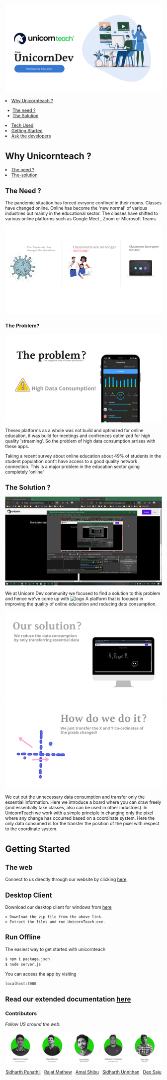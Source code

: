 <div align="center">
  
![Header](https://github.com/Unicorn-Dev-Community/unicornteach/blob/main/Assets/UnicornTeachHeader.png)

</div>

<li><a href="#Why Unicornteach ?">Why Unicornteach ?</a></li>
  <ul>
    <li><a href="#The-Need">The need ?</a></li> 
    <li><a href="#The-Solution">The Solution</a></li>
   </ul>
<li><a href="#Tech-Used:">Tech Used</a></li>   
<li><a href="#Getting-Started">Getting Started</a></li>
<li><a href="#About-us">Ask the developers</a></li>

# Why Unicornteach ?

<li><a href="#The-Need">The need ?</a></li>
<li><a href="#The-Solution">The-solution</a></li>

## The Need ?

The pandemic situation has forced evryone confined in their rooms. Classes have changed online. Online has become the 'new normal' of various industries but mainly in the educational sector. The classes have shifted to various online platforms such as Google Meet , Zoom or Microsoft Teams.

<div align="center">
  
![The Need?](https://github.com/Unicorn-Dev-Community/unicornteach/blob/main/Assets/theprob.png)

</div>

### The Problem?

<div align="center">

![High Data Consumption](https://github.com/Unicorn-Dev-Community/unicornteach/blob/main/Assets/highdata.png)

</div>

Theses platforms as a whole was not build and optimized for online education, it was build for meetings and confrences optimized for high quality 'streaming'. So the problem of high data consumption arrises with these apps.

Taking a recent survey about online education about 49% of students in the student population dont't have access to a good quality network connection. This is a major problem in the education sector going completely 'online' 

## The Solution ?
<div align="center">
  
![simple video demo](https://github.com/Unicorn-Dev-Community/unicornteach/blob/main/Assets/simplevideodemo.gif)

</div>

We at Unicorn Dev community we focused to find a solution to this problem and hence we've come up with ![logo](https://github.com/sidharthpunathil/unicornteachV2/blob/main/public/images/logo.svg)
A platform that is focused in improving the quality of online education and reducing data consumption.

<div align="center">
  
![solution](https://github.com/Unicorn-Dev-Community/unicornteach/blob/main/Assets/solution.png)
![solutionmain](https://github.com/Unicorn-Dev-Community/unicornteach/blob/main/Assets/solution%20main.png)

</div>

We cut out the unnecessary data consumption and transfer only the essential information. Here we introduce a board where you can draw freely (and essentially take classes, also can be used in other industries). In UnicornTeach we work with a simple principle in changing only the pixel where any change has occurred based on a coordinate system. Here the only data consumed is for the transfer the position of the pixel with respect to the coordinate system.


# Getting Started
## The web
Connect to us directly through our website by clicking [here](https://unicornteach.herokuapp.com/).
## Desktop Client
Download our desktop client for windows from [here]()
~~~
> Download the zip file from the above link.
> Extract the files and run UnicornTeach.exe.
~~~
## Run Offline

The easiest way to get started with unicornteach

```bash
$ npm i package.json
$ node server.js
```

You can access the app by visiting

```bash
localhost:3000
```
## Read our extended documentation [here](https://docs.google.com/presentation/d/1X_5cFYmizqu-8cp4DHltDiI17BK6T65KlEPaCuGE_Vc/edit?usp=sharingg)

<h3>Contributors</h3>

<i>Follow US around the web:</i><br>

<div align="center">
  
![developers](https://github.com/Unicorn-Dev-Community/unicornteach/blob/main/Assets/UDEV.png)

</div>


<div align="center">
  <a href="https://github.com/sidharthpunathil" >Sidharth Punathil</a>
  &nbsp;
  <a href="https://github.com/rajatmathew" >Rajat Mathew</a>
  &nbsp;
  <a href="https://github.com/theamalshibu" >Amal Shibu</a>
  &nbsp;
  <a href="https://github.com/sid2020-devil" >Sidharth Unnithan</a>
  &nbsp;
  <a href="https://github.com/Deosaju" >Deo Saju</a>
</div>
